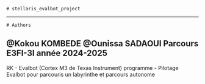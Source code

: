     # stellaris_evalbot_project
------------------------------------------------------------
    # Authors
@Kokou KOMBEDE
@Ounissa SADAOUI
Parcours E3FI-3I
année 2024-2025
-------------------------------------------------------------
   RK - Evalbot (Cortex M3 de Texas Instrument)
 programme - Pilotage  Evalbot pour parcouris un labyrinthe
 et parcours autonome 